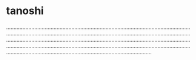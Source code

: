 # tanoshi
..................................................................................................................................................................................................................................................................................................................................................................................................................................................................................................................................................................................................................